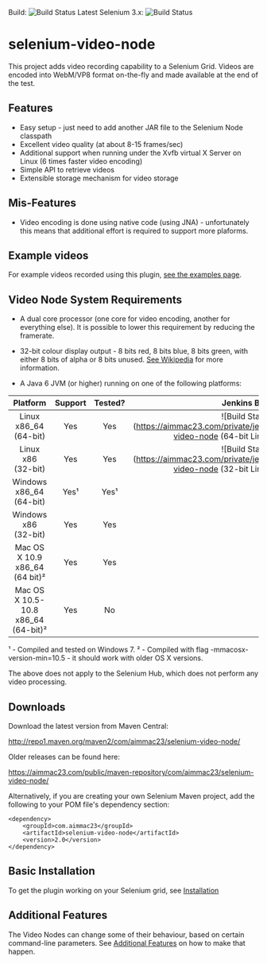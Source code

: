 Build: ![Build Status](https://aimmac23.com/private/jenkins/job/Github/job/selenium-video-node%20(MASTER)/badge/icon)
Latest Selenium 3.x: ![Build Status](https://aimmac23.com/private/jenkins/job/Github/job/selenium-video-node%20(latest%20Selenium%203.x)/badge/icon)

selenium-video-node
===================

This project adds video recording capability to a Selenium Grid. Videos are encoded into WebM/VP8 format on-the-fly and made available at the end of the test.

## Features

* Easy setup - just need to add another JAR file to the Selenium Node classpath
* Excellent video quality (at about 8-15 frames/sec)
* Additional support when running under the Xvfb virtual X Server on Linux (6 times faster video encoding)
* Simple API to retrieve videos
* Extensible storage mechanism for video storage

## Mis-Features

* Video encoding is done using native code (using JNA) - unfortunately this means that additional effort is required to support more plaforms.

## Example videos

For example videos recorded using this plugin, [see the examples page](http://selenium-videos.s3-website-eu-west-1.amazonaws.com/).

## Video Node System Requirements

* A dual core processor (one core for video encoding, another for everything else). It is possible to lower this requirement by reducing the framerate.

* 32-bit colour display output - 8 bits red, 8 bits blue, 8 bits green, with either 8 bits of alpha or 8 bits unused. [See Wikipedia](http://en.wikipedia.org/wiki/Color_depth#True_color_.2824-bit.29) for more information.

* A Java 6 JVM (or higher) running on one of the following platforms:

| Platform      | Support | Tested? | Jenkins Build |
|:---------------:|:---------:|:---------:|:--------:|
| Linux x86_64 (64-bit) |  Yes        | Yes | ![Build Status](https://aimmac23.com/private/jenkins/job/Github/selenium-video-node (64-bit Linux)/badge/icon) |
| Linux x86 (32-bit)   | Yes      | Yes | ![Build Status](https://aimmac23.com/private/jenkins/job/Github/selenium-video-node (32-bit Linux)/badge/icon) |
| Windows x86_64 (64-bit) | Yes¹ | Yes¹ | |
| Windows x86 (32-bit) | Yes | Yes | |
| Mac OS X 10.9 x86_64 (64 bit)² | Yes | Yes | |
| Mac OS X 10.5-10.8 x86_64 (64-bit)² | Yes | No | |

¹ - Compiled and tested on Windows 7.
² - Compiled with flag -mmacosx-version-min=10.5 - it should work with older OS X versions.

The above does not apply to the Selenium Hub, which does not perform any video processing.

## Downloads

Download the latest version from Maven Central:

http://repo1.maven.org/maven2/com/aimmac23/selenium-video-node/

Older releases can be found here:

https://aimmac23.com/public/maven-repository/com/aimmac23/selenium-video-node/

Alternatively, if you are creating your own Selenium Maven project, add the following to your POM file's dependency section:

    <dependency>
        <groupId>com.aimmac23</groupId>
        <artifactId>selenium-video-node</artifactId>
        <version>2.0</version>
    </dependency>
  
## Basic Installation

To get the plugin working on your Selenium grid, see [Installation](INSTALLATION.md)

## Additional Features

The Video Nodes can change some of their behaviour, based on certain command-line parameters. See [Additional Features](ADDITIONAL_FEATURES.md) on how to make that happen.

